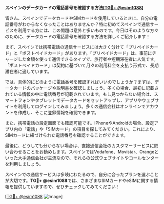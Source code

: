 **スペインのデータカードの電話番号を確認する方法[[TG💪+ @esim1088](https://t.me/s/esim1088)]**

皆さん、スペインでデータカードやSIMカードを使用しているときに、自分の電話番号がわからなくなったことはありませんか？特に初めてスペインで通信サービスを利用する方には、この問題は意外と多いものです。今日はそのような方々のために、データカードの電話番号を確認する方法を詳しくご紹介します！

まず、スペインでは携帯電話の通信サービスには大きく分けて「プリペイドカード」と「ポストペイドカード」があります。「プリペイドカード」は、事前にチャージした金額を使って通信できるタイプで、旅行者や短期滞在者に人気です。「ポストペイドカード」は契約に基づいて月々の利用料金を支払う形式で、長期滞在者に適しています。

では、具体的にどのように電話番号を確認すればいいのでしょうか？まずは、データカードのパッケージや説明書を確認しましょう。多くの場合、最初に記載されている情報の中に電話番号が記載されています。もし見つからない場合は、スマートフォンやタブレットでデータカードをセットアップし、アプリやウェブサイトを利用してログインしてみましょう。多くの通信会社はオンラインでアカウントを作成し、そこに登録情報を確認できます。

また、携帯電話の設定画面でも確認可能です。iPhoneやAndroidの場合、設定アプリ内の「電話」や「SIMカード」の項目を探してみてください。これにより、SIMカードに紐づけられた電話番号を確認することができます。

最後に、どうしても分からない場合は、直接通信会社のカスタマーサービスに問い合わせることをお勧めします。スペインではVodafone、Movistar、Orangeといった大手通信会社が主流なので、それらの公式ウェブサイトやコールセンターを利用しましょう。

スペインでの通信サービスは多岐にわたるので、自分に合ったプランを選ぶことが大切です。**TG💪+ @esim1088**では、さまざまなSIMカードやeSIMに関する情報を提供していますので、ぜひチェックしてみてください！

[[TG💪+ @esim1088](https://t.me/s/esim1088) ![Image](https://i.postimg.cc/Y0z9fWf4/image.png)]
